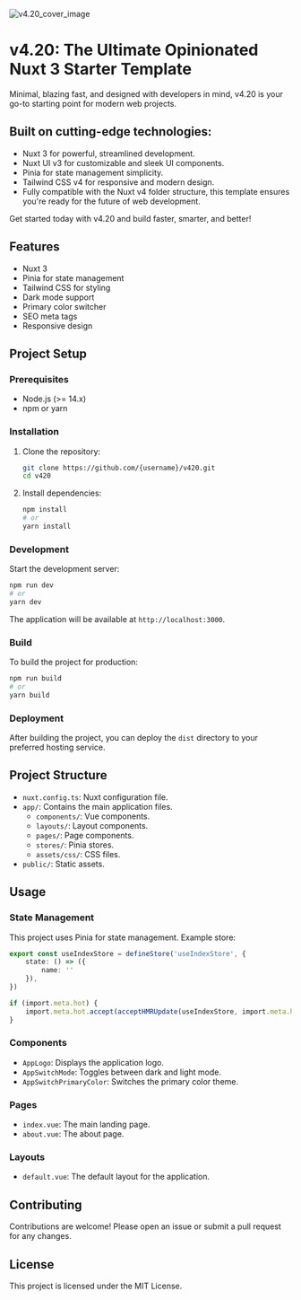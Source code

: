 ![v4.20_cover_image](https://github.com/user-attachments/assets/751532fb-b27e-4009-a79a-553a623d9196)

# v4.20: The Ultimate Opinionated Nuxt 3 Starter Template

Minimal, blazing fast, and designed with developers in mind, v4.20 is your go-to starting point for modern web projects.

## Built on cutting-edge technologies:

- Nuxt 3 for powerful, streamlined development.
- Nuxt UI v3 for customizable and sleek UI components.
- Pinia for state management simplicity.
- Tailwind CSS v4 for responsive and modern design.
- Fully compatible with the Nuxt v4 folder structure, this template ensures you're ready for the future of web development.

Get started today with v4.20 and build faster, smarter, and better!

## Features

- Nuxt 3
- Pinia for state management
- Tailwind CSS for styling
- Dark mode support
- Primary color switcher
- SEO meta tags
- Responsive design

## Project Setup

### Prerequisites

- Node.js (>= 14.x)
- npm or yarn

### Installation

1. Clone the repository:

    ```sh
    git clone https://github.com/{username}/v420.git
    cd v420
    ```

2. Install dependencies:

    ```sh
    npm install
    # or
    yarn install
    ```

### Development

Start the development server:

```sh
npm run dev
# or
yarn dev
```

The application will be available at `http://localhost:3000`.

### Build

To build the project for production:

```sh
npm run build
# or
yarn build
```

### Deployment

After building the project, you can deploy the `dist` directory to your preferred hosting service.

## Project Structure

- `nuxt.config.ts`: Nuxt configuration file.
- `app/`: Contains the main application files.
  - `components/`: Vue components.
  - `layouts/`: Layout components.
  - `pages/`: Page components.
  - `stores/`: Pinia stores.
  - `assets/css/`: CSS files.
- `public/`: Static assets.

## Usage

### State Management

This project uses Pinia for state management. Example store:

```typescript
export const useIndexStore = defineStore('useIndexStore', {
    state: () => ({
        name: ''
    }),
})

if (import.meta.hot) {
    import.meta.hot.accept(acceptHMRUpdate(useIndexStore, import.meta.hot))
}
```

### Components

- `AppLogo`: Displays the application logo.
- `AppSwitchMode`: Toggles between dark and light mode.
- `AppSwitchPrimaryColor`: Switches the primary color theme.

### Pages

- `index.vue`: The main landing page.
- `about.vue`: The about page.

### Layouts

- `default.vue`: The default layout for the application.

## Contributing

Contributions are welcome! Please open an issue or submit a pull request for any changes.

## License

This project is licensed under the MIT License.

